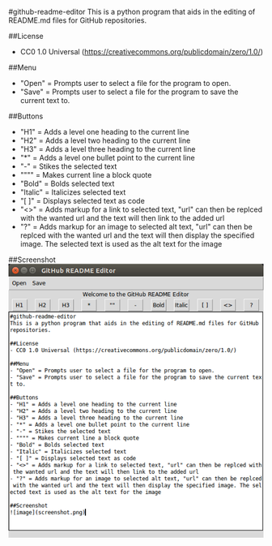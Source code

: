 #github-readme-editor
This is a python program that aids in the editing of README.md files for GitHub repositories.

##License
- CC0 1.0 Universal (https://creativecommons.org/publicdomain/zero/1.0/)

##Menu
- "Open" = Prompts user to select a file for the program to open.
- "Save" = Prompts user to select a file for the program to save the current text to.

##Buttons
- "H1" = Adds a level one heading to the current line
- "H2" = Adds a level two heading to the current line
- "H3" = Adds a level three heading to the current line
- "*" = Adds a level one bullet point to the current line
- "-" = Stikes the selected text
- """" = Makes current line a block quote
- "Bold" = Bolds selected text
- "Italic" = Italicizes selected text
- "[ ]" = Displays selected text as code
- "<>" = Adds markup for a link to selected text, "url" can then be replced with the wanted url and the text will then link to the added url
- "?" = Adds markup for an image to selected alt text, "url" can then be replced with the wanted url and the text will then display the specified image. The selected text is used as the alt text for the image

##Screenshot
![image](screenshot.png)
